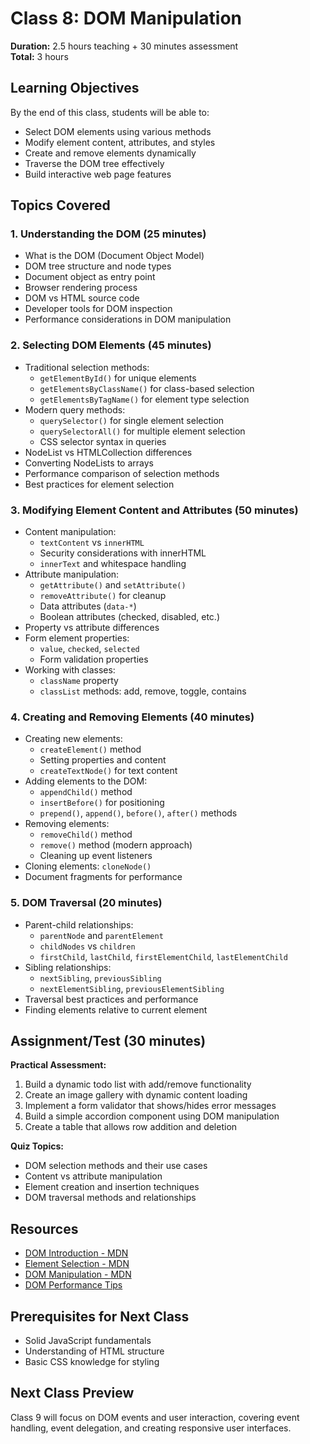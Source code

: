 # Class 8: DOM Manipulation

**Duration:** 2.5 hours teaching + 30 minutes assessment  
**Total:** 3 hours

## Learning Objectives
By the end of this class, students will be able to:
- Select DOM elements using various methods
- Modify element content, attributes, and styles
- Create and remove elements dynamically
- Traverse the DOM tree effectively
- Build interactive web page features

## Topics Covered

### 1. Understanding the DOM (25 minutes)
- What is the DOM (Document Object Model)
- DOM tree structure and node types
- Document object as entry point
- Browser rendering process
- DOM vs HTML source code
- Developer tools for DOM inspection
- Performance considerations in DOM manipulation

### 2. Selecting DOM Elements (45 minutes)
- Traditional selection methods:
  - `getElementById()` for unique elements
  - `getElementsByClassName()` for class-based selection
  - `getElementsByTagName()` for element type selection
- Modern query methods:
  - `querySelector()` for single element selection
  - `querySelectorAll()` for multiple element selection
  - CSS selector syntax in queries
- NodeList vs HTMLCollection differences
- Converting NodeLists to arrays
- Performance comparison of selection methods
- Best practices for element selection

### 3. Modifying Element Content and Attributes (50 minutes)
- Content manipulation:
  - `textContent` vs `innerHTML`
  - Security considerations with innerHTML
  - `innerText` and whitespace handling
- Attribute manipulation:
  - `getAttribute()` and `setAttribute()`
  - `removeAttribute()` for cleanup
  - Data attributes (`data-*`)
  - Boolean attributes (checked, disabled, etc.)
- Property vs attribute differences
- Form element properties:
  - `value`, `checked`, `selected`
  - Form validation properties
- Working with classes:
  - `className` property
  - `classList` methods: add, remove, toggle, contains

### 4. Creating and Removing Elements (40 minutes)
- Creating new elements:
  - `createElement()` method
  - Setting properties and content
  - `createTextNode()` for text content
- Adding elements to the DOM:
  - `appendChild()` method
  - `insertBefore()` for positioning
  - `prepend()`, `append()`, `before()`, `after()` methods
- Removing elements:
  - `removeChild()` method
  - `remove()` method (modern approach)
  - Cleaning up event listeners
- Cloning elements: `cloneNode()`
- Document fragments for performance

### 5. DOM Traversal (20 minutes)
- Parent-child relationships:
  - `parentNode` and `parentElement`
  - `childNodes` vs `children`
  - `firstChild`, `lastChild`, `firstElementChild`, `lastElementChild`
- Sibling relationships:
  - `nextSibling`, `previousSibling`
  - `nextElementSibling`, `previousElementSibling`
- Traversal best practices and performance
- Finding elements relative to current element

## Assignment/Test (30 minutes)
**Practical Assessment:**
1. Build a dynamic todo list with add/remove functionality
2. Create an image gallery with dynamic content loading
3. Implement a form validator that shows/hides error messages
4. Build a simple accordion component using DOM manipulation
5. Create a table that allows row addition and deletion

**Quiz Topics:**
- DOM selection methods and their use cases
- Content vs attribute manipulation
- Element creation and insertion techniques
- DOM traversal methods and relationships

## Resources
- [DOM Introduction - MDN](https://developer.mozilla.org/en-US/docs/Web/API/Document_Object_Model/Introduction)
- [Element Selection - MDN](https://developer.mozilla.org/en-US/docs/Web/API/Document/querySelector)
- [DOM Manipulation - MDN](https://developer.mozilla.org/en-US/docs/Learn/JavaScript/Client-side_web_APIs/Manipulating_documents)
- [DOM Performance Tips](https://developers.google.com/web/fundamentals/performance/rendering/)

## Prerequisites for Next Class
- Solid JavaScript fundamentals
- Understanding of HTML structure
- Basic CSS knowledge for styling

## Next Class Preview
Class 9 will focus on DOM events and user interaction, covering event handling, event delegation, and creating responsive user interfaces.